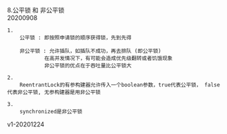 8.公平锁 和 非公平锁  
20200908

```
1.
	公平锁 : 即按照申请锁的顺序获得锁，先到先得

	非公平锁 : 允许插队，如插队不成功，再去排队 (即公平锁)
			在高并发情况下，有可能会造成优先级翻转或者饥饿现象
			非公平锁的优点在于吞吐量比公平锁大

2.
	ReentrantLock的有参构建器允许传入一个boolean参数，true代表公平锁， false代表非公平锁, 无参构建器是用非公平锁

3.
	synchronized是非公平锁
```

v1-20201224
